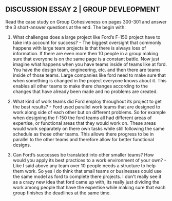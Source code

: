 ## DISCUSSION ESSAY 2 | GROUP DEVLEOPMENT

Read the case study on Group Cohesiveness on pages 300-301 and answer the 3 short-answer questions at the end. The begin with:

  1. What challenges does a large project like Ford’s F-150 project have to take into account for success?
    - The biggest oversight that commonly happens with large team projects is that there is always loss of information. If there are even more then 10 people in a group making sure that everyone is on the same page is a constant battle. Now just imagine what happens when you have teams inside of teams like at ford. You have the design team, engineering, etc. and then there are teams inside of those teams. Large companies like ford need to make sure that when something is changed in the project everyone knows about it. This enables all other teams to make there changes according to the changes that have already been made and no problems are created.

  2. What kind of work teams did Ford employ throughout its project to get the best results?
    - Ford used parallel work teams that are designed to work along side of each other but on different problems. So for example when designing the f-150 the ford teams all had different areas of expertise, or functional areas that they would work on. These areas would work separately on there own tasks while still following the same schedule as those other teams. This allows there progress to be in parallel to the other teams and therefore allow for better functional designs.

  3. Can Ford’s successes be translated into other smaller teams? How would you apply its best practices
to a work environment of your own?
    - Like I said above any team over 10 people needs a structure to help them work. So yes I do think that small teams or businesses could use the same model as ford to complete there projects. I don't really see it as a crazy new idea that ford came up with, its really just dividing the work among people that have the expertise while making sure that each group finishes the deadlines at the same time.
